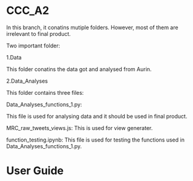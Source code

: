 # CCC_A2
In this branch, it conatins mutiple folders. However, most of them are irrelevant to final product.

Two important folder:

1.Data

This folder conatins the data got and analysed from Aurin.

2.Data_Analyses

This folder contains three files:

Data_Analyses_functions_1.py: 

This file is used for analysing data and it should be used in final product.

MRC_raw_tweets_views.js: This is used for view generater.

function_testing.ipynb: This file is used for testing the functions used in Data_Analyses_functions_1.py.

# User Guide
